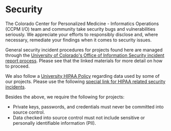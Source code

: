 # Security

The Colorado Center for Personalized Medicine - Informatics Operations (CCPM I/O) team and community take security bugs and vulnerabilities seriously.
We appreciate your efforts to responsibly disclose and, where necessary, remediate your findings when it comes to security issues.

General security incident procedures for projects found here are managed through the [University of Colorado's Office of Information Security incident report process](https://www.cu.edu/security/reporting-incident).
Please see that the linked materials for more detail on how to proceed.

We also follow a [University HIPAA Policy](https://research.cuanschutz.edu/regulatory-compliance/home/hipaa/university-hipaa-policy) regarding data used by some of our projects. Please use the following [special link for HIPAA related security incidents](https://research.cuanschutz.edu/regulatory-compliance/home/hipaa/hipaa-incident-reporting).

Besides the above, we require the following for projects:

- Private keys, passwords, and credentials must never be committed into source control.
- Data checked into source control must not include sensitive or personally identifiable information (PII).

